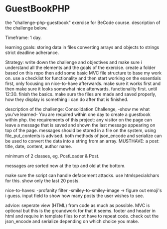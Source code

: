 # GuestBookPHP
the "challenge-php-guestbook" exercise for BeCode course.
description of the challenge below. 

Timeframe: 1 day. 

learning goals: 
storing data in files
converting arrays and objects to strings
strict deadline adherance. 

Strategy: 
write down the challenge and objectives and make sure i understand all the elements and the goals of the exercise. 
create a folder based on this repo then add some basic MVC file structure to base my work on. 
use a checklist for functionality and then start working on the essentials first, only focusing on nice-to-have afterwards. 
make sure it works first and then make sure it looks somewhat nice afterwards. functionality first. 
until 12:30. finish the basics. make sure the files are made and saved properly, how they display is something i can do after that is finished. 


description of the challenge: Consolidation Challenge, -show me what you've learned-
You are required within one day to create a guestbook within php. 
the requirements of this project: 
any visitor on the page can leave a message that is saved and shown the last message appearing on top of the page. 
messages should be stored in a file on the system, using file_put_contents is advised. 
both methods of json_encode and serialize can be used to convert the data into a string from an array. 
MUSTHAVE: 
a post: title, date, content, author name. 

minimum of 2 classes, eg. PostLoader & Post. 

messages are sorted new at the top and old at the bottom. 

make sure the script can handle defacement attacks. use htmlspecialchars for this. 
show only the last 20 posts. 

nice-to-haves: 
-profanity filter
-smiley-to-smiley-image -> figure out emoji's i guess. 
input field to show how many posts the user wishes to see. 

advice: 
seperate view (HTML) from code as much as possible. 
MVC is optional but this is the groundwork for that it seems. 
footer and header in html and require in template files to not have to repeat code. 
check out the json_encode and serialize depending on which choice you make. 













